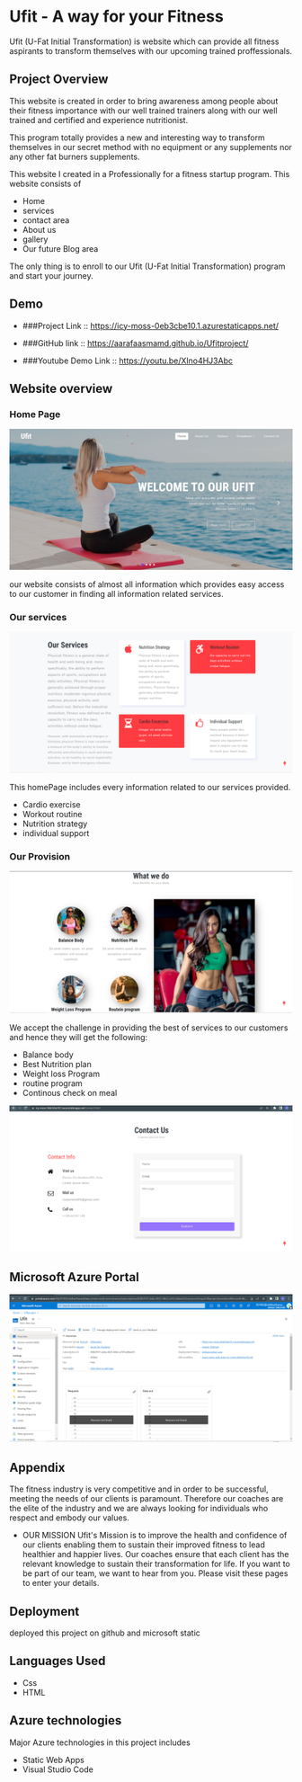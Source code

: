 
# Ufit - A way for your Fitness     

Ufit (U-Fat Initial Transformation) is website which can provide all fitness 
aspirants to transform themselves with our upcoming trained proffessionals.


## Project Overview

This website is created in order to bring awareness among people about their fitness importance
with our well trained trainers along with our well trained and certified and
experience nutritionist.

This program totally provides a new and interesting way to transform themselves
in our secret method with no equipment or any supplements nor any other fat burners
supplements. 

This website I created in a Professionally for a fitness startup program.
This website consists of 
* Home
* services
* contact area
* About us
* gallery
* Our future Blog area

The only thing is to enroll to our Ufit (U-Fat Initial Transformation) program and start 
your journey.

## Demo

* ###Project Link :: https://icy-moss-0eb3cbe10.1.azurestaticapps.net/

* ###GitHub link :: https://aarafaasmamd.github.io/Ufitproject/

* ###Youtube Demo Link :: https://youtu.be/Xlno4HJ3Abc


## Website overview

### Home Page
![Website CoverPage overview](https://github.com/aarafaasmamd/screenshots/blob/master/ufit%201.png?raw=true)

our website consists of almost all information which provides easy 
access to our customer in finding all information related services.
### Our services
![Websiteservice page](https://github.com/aarafaasmamd/screenshots/blob/master/ufit%205.png?raw=true)

This homePage includes every information related to our services provided.
* Cardio exercise
* Workout routine
* Nutrition strategy
* individual support

### Our Provision
![What we do](https://github.com/aarafaasmamd/screenshots/blob/master/ufit%202.png?raw=true) 

We accept the challenge in providing the best of services to our customers
and hence they will get the following:
* Balance body
* Best Nutrition plan
* Weight loss Program
* routine program
* Continous check on meal 

![Ms Azure Webpage](https://github.com/aarafaasmamd/Ufitproject/blob/master/images/website%20contact%20Us%20.png?raw=true)

## Microsoft Azure Portal 

![Ms Azure Webpage](https://github.com/aarafaasmamd/Ufitproject/blob/master/ms%20azure%20webapage.png?raw=true)


## Appendix

The fitness industry is very competitive and in order to be successful, meeting the needs of our clients is paramount. Therefore our coaches are the elite of the industry and we are always looking for individuals who respect and embody our values.

* OUR MISSION 
Ufit's Mission is to improve the health and confidence of our clients enabling them to sustain their improved fitness to lead healthier and happier lives.
Our coaches ensure that each client has the relevant knowledge to sustain their transformation for life. If you want to be part of our team, we want to hear from you. Please visit these pages to enter your details.


## Deployment

deployed this project on github and microsoft static


## Languages Used

* Css 
* HTML


## Azure technologies 

Major Azure technologies in this project includes
* Static Web Apps
* Visual Studio Code
